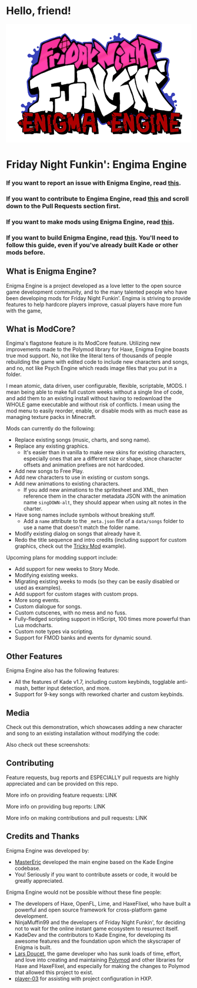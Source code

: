# Hello, friend!

![Enigma Engine logo](assets/preload/images/logo.png)

# Friday Night Funkin': Engima Engine

### If you want to report an issue with Enigma Engine, read [this](https://github.com/EnigmaEngine/EnigmaEngine/issues/1).
### If you want to contribute to Engima Engine, read [this](https://github.com/EnigmaEngine/EnigmaEngine/issues/1) and scroll down to the Pull Requests section first.
### If you want to make mods using Enigma Engine, read [this](https://github.com/EnigmaEngine/EnigmaEngine/wiki/Modding-Guide).
### If you want to build Enigma Engine, read [this](https://github.com/EnigmaEngine/EnigmaEngine/wiki/building-enigma-engine). You'll need to follow this guide, even if you've already built Kade or other mods before.

## What is Enigma Engine?

Enigma Engine is a project developed as a love letter to the open source game development community, and to the many talented people who have been developing mods for Friday Night Funkin'. Engima is striving to provide features to help hardcore players improve, casual players have more fun with the game, 

## What is ModCore?

Engima's flagstone feature is its ModCore feature. Utilizing new improvements made to the Polymod library for Haxe, Enigma Engine boasts true mod support. No, not like the literal tens of thousands of people rebuilding the game with edited code to include new characters and songs, and no, not like Psych Engine which reads image files that you put in a folder.

I mean atomic, data driven, user configurable, flexible, scriptable, MODS. I mean being able to make full custom weeks without a single line of code, and add them to an existing install without having to redownload the WHOLE game executable and without risk of conflicts. I mean using the mod menu to easily reorder, enable, or disable mods with as much ease as managing texture packs in Minecraft.

Mods can currently do the following:
* Replace existing songs (music, charts, and song name).
* Replace any existing graphics.
	* It's easier than in vanilla to make new skins for existing characters, especially ones that are a different size or shape, since character offsets and animation prefixes are not hardcoded.
* Add new songs to Free Play.
* Add new characters to use in existing or custom songs.
* Add new animations to existing characters.
	* If you add new animations to the spritesheet and XML, then reference them in the character metadata JSON with the animation name `singDOWN-alt`, they should appear when using alt notes in the charter.
* Have song names include symbols without breaking stuff.
	* Add a `name` attribute to the `_meta.json` file of a `data/songs` folder to use a name that doesn't match the folder name.
* Modify existing dialog on songs that already have it.
* Redo the title sequence and intro credits (including support for custom graphics, check out the [Tricky Mod](https://github.com/EnigmaEngine/ModCore-Tricky-Mod) example).

Upcoming plans for modding support include:
* Add support for new weeks to Story Mode.
* Modifying existing weeks.
* Migrating existing weeks to mods (so they can be easily disabled or used as examples).
* Add support for custom stages with custom props.
* More song events.
* Custom dialogue for songs.
* Custom cutscenes, with no mess and no fuss.
* Fully-fledged scripting support in HScript, 100 times more powerful than Lua modcharts. 
* Custom note types via scripting.
* Support for FMOD banks and events for dynamic sound.

## Other Features

Enigma Engine also has the following features:
* All the features of Kade v1.7, including custom keybinds, togglable anti-mash, better input detection, and more.
* Support for 9-key songs with reworked charter and custom keybinds.

## Media

Check out this demonstration, which showcases adding a new character and song to an existing installation without modifying the code:

Also check out these screenshots:

## Contributing

Feature requests, bug reports and ESPECIALLY pull requests are highly appreciated and can be provided on this repo.

More info on providing feature requests: LINK

More info on providing bug reports: LINK

More info on making contributions and pull requests: LINK

## Credits and Thanks

Enigma Engine was developed by:

* [MasterEric](https://github.com/MasterEric) developed the main engine based on the Kade Engine codebase.
* You! Seriously if you want to contribute assets or code, it would be greatly appreciated.

Enigma Engine would not be possible without these fine people:

* The developers of Haxe, OpenFL, Lime, and HaxeFlixel, who have built a powerful and open source framework for cross-platform game development.
* NinjaMuffin99 and the developers of Friday Night Funkin', for deciding not to wait for the online instant game ecosystem to resurrect itself.
* KadeDev and the contributors to Kade Engine, for developing its awesome features and the foundation upon which the skyscraper of Enigma is built.
* [Lars Doucet](https://github.com/larsiusprime/), the game developer who has sunk loads of time, effort, and love into creating and maintaining [Polymod](https://github.com/larsiusprime/polymod) and other libraries for Haxe and HaxeFlixel, and especially for making the changes to Polymod that allowed this project to exist.
* [player-03](https://github.com/player-03) for assisting with project configuration in HXP.
